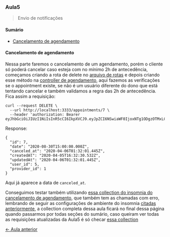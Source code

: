 
### Aula5
> Envio de notificações

#### Sumário
- [Cancelamento de agendamento](#cancelamento-de-agendamento)

#### Cancelamento de agendamento

Nessa parte faremos o cancelamento de um agendamento, porém o cliente só poderá cancelar caso esteja com no mínimo 2h de antecedência, começamos criando a rota de delete no [arquivo de rotas](../src/routes.js) e depois criando esse método na [controller de agendamento](../src/app/controllers/AppointmentController.js), aqui fazemos as verificações se o appointment existe, se não é um usuário diferente do dono que está tentando cancelar e também validamos a regra das 2h de antecedência.
Fica assim a requisição:
```
curl --request DELETE \
  --url http://localhost:3333/appointments/7 \
  --header 'authorization: Bearer eyJhbGciOiJIUzI1NiIsInR5cCI6IkpXVCJ9.eyJpZCI6NSwiaWF0IjoxNTg1ODgzOTMxLCJleHAiOjE1ODY0ODg3MzF9.mYiP3Ij0lD_OUb1jeyczPHkrKIM25IEN56KVK2r5n6c'
```
Response:
```
{
  "id": 7,
  "date": "2020-08-30T15:00:00.000Z",
  "canceled_at": "2020-04-06T01:32:01.445Z",
  "createdAt": "2020-04-05T16:32:30.532Z",
  "updatedAt": "2020-04-06T01:32:01.445Z",
  "user_id": 5,
  "provider_id": 1
}
```
Aqui já aparece a data de `canceled_at`.

Conseguimos testar também utilizando [essa collection do insomnia do cancelamento de agendamento](../README_FILES/insomnia/GoBarber_Cancellation.json), que também tem as chamadas com erro, lembrando de seguir as configurações de ambiente do insomnia [citadas anteriormente](Aula2.md#cadastro-de-usuários), a collection completa dessa aula ficará no final dessa página quando passarmos por todas seções do sumário, caso queiram ver todas as requisições atualizadas da Aula5 é só checar [essa collection](../README_FILES/insomnia/GoBarber_Aula5.json)

[<- Aula anterior](Aula5.md)
